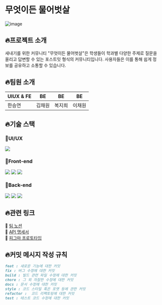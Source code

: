 # 무엇이든 물어벗살
![image](https://github.com/chaewonni/FreshmanCommunity/assets/113420297/c468ec53-1740-4fc4-b544-cd0d6f2f75d6)

## :fire:프로젝트 소개 
새내기를 위한 커뮤니티 "무엇이든 물어벗살"은 학생들이 학과별 다양한 주제로 질문을 올리고 답변할 수 있는 포스트잇 형식의 커뮤니티입니다. 사용자들은 이를 통해 쉽게 정보를 공유하고 소통할 수 있습니다.


## :fire:팀원 소개
| UIUX & FE | BE | BE | BE |
|----------|----------|----------|----------|
| 한승연  | 김채원  | 복지희  | 이채원  |


## :fire:기술 스택

### :star2:UI/UX
<img src="https://img.shields.io/badge/figma-F24E1E?style=for-the-badge&logo=figma&logoColor=white">

### :star2:Front-end
<div>
  <img src="https://img.shields.io/badge/react-61DAFB?style=for-the-badge&logo=react&logoColor=white">
<img src="https://img.shields.io/badge/styled components-DB7093?style=flat-square&logo=styled-components&logoColor=white"/>
<img src="https://img.shields.io/badge/JavaScript-F7DF1E?style=flat-square&logo=javascript&logoColor=black"/>
</div>

### :star2:Back-end
<div>
  <img src="https://img.shields.io/badge/springboot-6DB33F?style=for-the-badge&logo=springboot&logoColor=white">
  <img src="https://img.shields.io/badge/springsecurity-6DB33F?style=for-the-badge&logo=springsecurity&logoColor=white">
  <img src="https://img.shields.io/badge/mysql-4479A1?style=for-the-badge&logo=mysql&logoColor=white">
</div>


## :fire:관련 링크
:dizzy: [팀 노션](https://www.notion.so/suuujin-kim/5-c88b7fd474d242b3b165b33aed8974d6) <br>
:dizzy: [API 명세서](https://www.notion.so/suuujin-kim/API-7cbdcd591a8d44f9b72b0de1f2dbce8e) <br>
:dizzy: [피그마 프로토타입](https://www.figma.com/file/sMBmRIvX0zsTueXHwcg79v/Freshmen-community?type=design&node-id=2%3A614&mode=design&t=KAqdUumzBLTux4O2-1) <br>


## :fire:커밋 메시지 작성 규칙
```markdown
feat : 새로운 기능에 대한 커밋
fix : 버그 수정에 대한 커밋
build : 빌드 관련 파일 수정에 대한 커밋
chore : 그 외 자잘한 수정에 대한 커밋
docs : 문서 수정에 대한 커밋
style : 코드 스타일 혹은 포맷 등에 관한 커밋
refactor :  코드 리팩토링에 대한 커밋
test : 테스트 코드 수정에 대한 커밋
```
